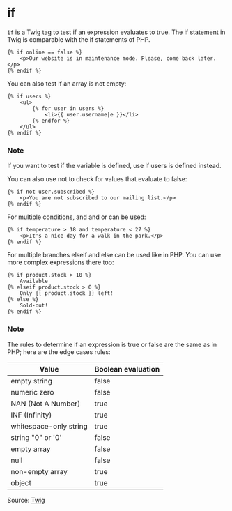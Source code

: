 # if

`if` is a Twig tag to test if an expression evaluates to true. The if statement in Twig is comparable with the if
statements of PHP.

```twig
{% if online == false %}
    <p>Our website is in maintenance mode. Please, come back later.</p>
{% endif %}
```

You can also test if an array is not empty:

```twig
{% if users %}
    <ul>
        {% for user in users %}
            <li>{{ user.username|e }}</li>
        {% endfor %}
    </ul>
{% endif %}
```

### Note

If you want to test if the variable is defined, use if users is defined instead.

You can also use not to check for values that evaluate to false:

```twig
{% if not user.subscribed %}
    <p>You are not subscribed to our mailing list.</p>
{% endif %}
```

For multiple conditions, and and or can be used:

```twig
{% if temperature > 18 and temperature < 27 %}
    <p>It's a nice day for a walk in the park.</p>
{% endif %}
```

For multiple branches elseif and else can be used like in PHP. You can use more complex expressions there too:

```twig
{% if product.stock > 10 %} 
    Available 
{% elseif product.stock > 0 %} 
    Only {{ product.stock }} left!
{% else %} 
    Sold-out!
{% endif %} 
```

### Note

The rules to determine if an expression is true or false are the same as in PHP; here are the edge cases rules:

Value | Boolean evaluation
--- | ---
empty string | false 
numeric zero | false 
NAN (Not A Number) | true 
INF (Infinity) | true
whitespace-only string | true 
string "0" or '0' | false 
empty array | false 
null | false 
non-empty array | true 
object | true

Source: [Twig](https://twig.symfony.com/if)